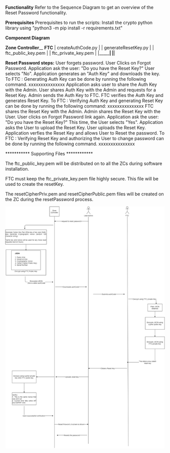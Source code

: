 **Functionality**
Refer to the Sequence Diagram to get an overview of the Reset Password functionality.

**Prerequisites**
Prerequisites to run the scripts:
  Install the crypto python library using 
    "python3 -m pip install -r requirements.txt"
    
**Component Diagram**

 ______Zone Controller________                           __________FTC__________
|   createAuthCode.py         |                         |  generateResetKey.py   |
|   ftc_public_key.pem        |                         |  ftc_private_key.pem   |
|_____________________________|                         |________________________|

**Reset Password steps:**
User forgets password.
User Clicks on Forgot Password.
Application ask the user: "Do you have the Reset Key?"
User selects "No".
Application generates an "Auth Key" and downloads the key.
   To FTC : Generating Auth Key can be done by running the following command.
   xxxxxxxxxxxxxxx
Application asks user to share the Auth Key with the Admin.
User shares Auth Key with the Admin and requests for a Reset Key. 
Admin sends the Auth Key to FTC.
FTC verifies the Auth Key and generates Reset Key.
   To FTC : Verifying Auth Key and generating Reset Key can be done by running the following command:
    xxxxxxxxxxxxxxx
FTC shares the Reset Key with the Admin.
Admin shares the Reset Key with the User.
User clicks on Forgot Password link again.
Application ask the user: "Do you have the Reset Key?"
This time, the User selects "Yes".
Application asks the User to upload the Reset Key.
User uploads the Reset Key.
Application verfies the Reset Key and allows User to Reset the password.
    To FTC : Verifying Reset Key and authorizing the User to change password can be done by running the following command.
    xxxxxxxxxxxxxxx



*********** Supporting Files ************

The ftc_public_key.pem will be distributed on to all the ZCs during software installation.

FTC must keep the ftc_private_key.pem file highly secure. This file will be used to create the resetKey.

The resetCipherPriv.pem and resetCipherPublic.pem files will be created on the ZC during the resetPassword process. 

![alt text](https://github.com/AstralPresence/resetPasswordMechanism/blob/master/ForgotPassword.jpg?raw=true)
